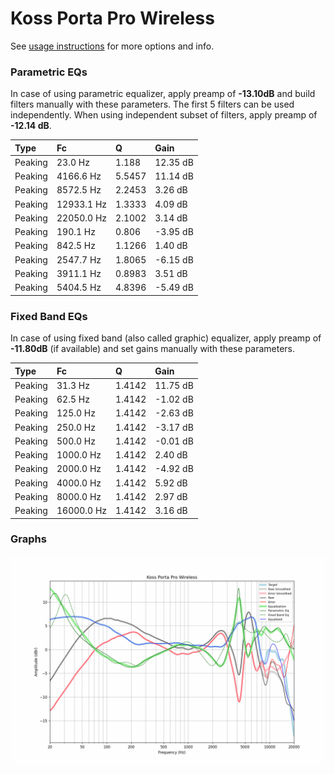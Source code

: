 # Koss Porta Pro Wireless
See [usage instructions](https://github.com/jaakkopasanen/AutoEq#usage) for more options and info.

### Parametric EQs
In case of using parametric equalizer, apply preamp of **-13.10dB** and build filters manually
with these parameters. The first 5 filters can be used independently.
When using independent subset of filters, apply preamp of **-12.14 dB**.

| Type    | Fc         |      Q | Gain     |
|:--------|:-----------|:-------|:---------|
| Peaking | 23.0 Hz    | 1.188  | 12.35 dB |
| Peaking | 4166.6 Hz  | 5.5457 | 11.14 dB |
| Peaking | 8572.5 Hz  | 2.2453 | 3.26 dB  |
| Peaking | 12933.1 Hz | 1.3333 | 4.09 dB  |
| Peaking | 22050.0 Hz | 2.1002 | 3.14 dB  |
| Peaking | 190.1 Hz   | 0.806  | -3.95 dB |
| Peaking | 842.5 Hz   | 1.1266 | 1.40 dB  |
| Peaking | 2547.7 Hz  | 1.8065 | -6.15 dB |
| Peaking | 3911.1 Hz  | 0.8983 | 3.51 dB  |
| Peaking | 5404.5 Hz  | 4.8396 | -5.49 dB |

### Fixed Band EQs
In case of using fixed band (also called graphic) equalizer, apply preamp of **-11.80dB**
(if available) and set gains manually with these parameters.

| Type    | Fc         |      Q | Gain     |
|:--------|:-----------|:-------|:---------|
| Peaking | 31.3 Hz    | 1.4142 | 11.75 dB |
| Peaking | 62.5 Hz    | 1.4142 | -1.02 dB |
| Peaking | 125.0 Hz   | 1.4142 | -2.63 dB |
| Peaking | 250.0 Hz   | 1.4142 | -3.17 dB |
| Peaking | 500.0 Hz   | 1.4142 | -0.01 dB |
| Peaking | 1000.0 Hz  | 1.4142 | 2.40 dB  |
| Peaking | 2000.0 Hz  | 1.4142 | -4.92 dB |
| Peaking | 4000.0 Hz  | 1.4142 | 5.92 dB  |
| Peaking | 8000.0 Hz  | 1.4142 | 2.97 dB  |
| Peaking | 16000.0 Hz | 1.4142 | 3.16 dB  |

### Graphs
![](./Koss%20Porta%20Pro%20Wireless.png)